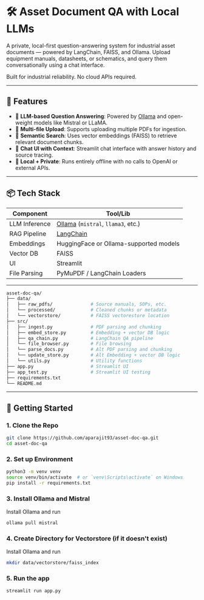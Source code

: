# 🛠️ Asset Document QA with Local LLMs

A private, local-first question-answering system for industrial asset documents — powered by LangChain, FAISS, and Ollama. Upload equipment manuals, datasheets, or schematics, and query them conversationally using a chat interface.

Built for industrial reliability. No cloud APIs required.

---

## 🚀 Features

- 🧠 **LLM-based Question Answering**: Powered by [Ollama](https://ollama.com) and open-weight models like Mistral or LLaMA.
- 📄 **Multi-file Upload**: Supports uploading multiple PDFs for ingestion.
- 🧾 **Semantic Search**: Uses vector embeddings (FAISS) to retrieve relevant document chunks.
- 💬 **Chat UI with Context**: Streamlit chat interface with answer history and source tracing.
- 🔐 **Local + Private**: Runs entirely offline with no calls to OpenAI or external APIs.

---

## 📦 Tech Stack

| Component      | Tool/Lib              |
|----------------|------------------------|
| LLM Inference  | [Ollama](https://ollama.com) (`mistral`, `llama3`, etc.) |
| RAG Pipeline   | [LangChain](https://github.com/langchain-ai/langchain) |
| Embeddings     | HuggingFace or Ollama-supported models |
| Vector DB      | FAISS                 |
| UI             | Streamlit             |
| File Parsing   | PyMuPDF / LangChain Loaders |

---

```bash
asset-doc-qa/
├── data/
│   ├── raw_pdfs/              # Source manuals, SOPs, etc.
│   └── processed/             # Cleaned chunks or metadata
│   └── vectorstore/           # FAISS vectorestore location
├── src/
│   ├── ingest.py              # PDF parsing and chunking
│   ├── embed_store.py         # Embedding + vector DB logic
│   ├── qa_chain.py            # LangChain QA pipeline
│   └── file_browser.py        # File browsing
│   └── parse_docs.py          # Alt PDF parsing and chunking
│   └── update_store.py        # Alt Embedding + vector DB logic
│   └── utils.py               # Utility functions
├── app.py                     # Streamlit UI
├── app_test.py                # Streamlit UI testing
├── requirements.txt
└── README.md
```

---

## 🧪 Getting Started

### 1. Clone the Repo

```bash
git clone https://github.com/aparajit93/asset-doc-qa.git
cd asset-doc-qa
```
### 2. Set up Environment
```bash
python3 -m venv venv
source venv/bin/activate  # or `venv\Scripts\activate` on Windows
pip install -r requirements.txt
```
### 3. Install Ollama and Mistral
Install Ollama and run
```bash
ollama pull mistral
```
### 4. Create Directory for Vectorstore (if it doesn't exist)
Install Ollama and run
```bash
mkdir data/vectorstore/faiss_index
```
### 5. Run the app
```bash
streamlit run app.py
```